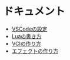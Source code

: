 # ドキュメント

* [VSCodeの設定](./vscode.md)
* [Luaの書き方](./lua/)
* [VCIの作り方](./vci/)
* [エフェクトの作り方](./effekseer/)
